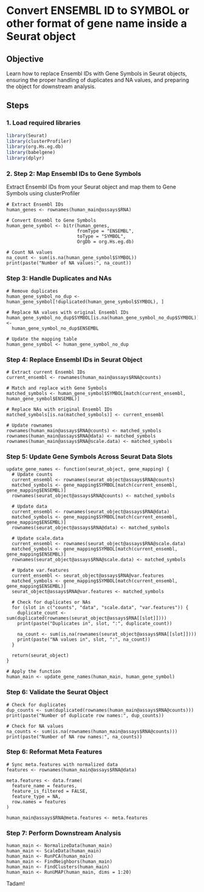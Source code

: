 # Convert ENSEMBL ID to SYMBOL or other format of gene name inside a Seurat object

## Objective
Learn how to replace Ensembl IDs with Gene Symbols in Seurat objects, ensuring the proper handling of duplicates and NA values, and preparing the object for downstream analysis.

## Steps

### 1. Load required libraries
``` r
library(Seurat)
library(clusterProfiler)
library(org.Hs.eg.db)
library(babelgene)
library(dplyr)
```


### 2. Step 2: Map Ensembl IDs to Gene Symbols

Extract Ensembl IDs from your Seurat object and map them to Gene Symbols using clusterProfiler

```
# Extract Ensembl IDs
human_genes <- rownames(human_main@assays$RNA)

# Convert Ensembl to Gene Symbols
human_gene_symbol <- bitr(human_genes, 
                          fromType = "ENSEMBL", 
                          toType = "SYMBOL", 
                          OrgDb = org.Hs.eg.db)

# Count NA values
na_count <- sum(is.na(human_gene_symbol$SYMBOL))
print(paste("Number of NA values:", na_count))

```
### Step 3: Handle Duplicates and NAs

```
# Remove duplicates
human_gene_symbol_no_dup <- human_gene_symbol[!duplicated(human_gene_symbol$SYMBOL), ]

# Replace NA values with original Ensembl IDs
human_gene_symbol_no_dup$SYMBOL[is.na(human_gene_symbol_no_dup$SYMBOL)] <- 
  human_gene_symbol_no_dup$ENSEMBL

# Update the mapping table
human_gene_symbol <- human_gene_symbol_no_dup
```
### Step 4: Replace Ensembl IDs in Seurat Object

```
# Extract current Ensembl IDs
current_ensembl <- rownames(human_main@assays$RNA@counts)

# Match and replace with Gene Symbols
matched_symbols <- human_gene_symbol$SYMBOL[match(current_ensembl, human_gene_symbol$ENSEMBL)]

# Replace NAs with original Ensembl IDs
matched_symbols[is.na(matched_symbols)] <- current_ensembl

# Update rownames
rownames(human_main@assays$RNA@counts) <- matched_symbols
rownames(human_main@assays$RNA@data) <- matched_symbols
rownames(human_main@assays$RNA@scale.data) <- matched_symbols

```
### Step 5: Update Gene Symbols Across Seurat Data Slots

```
update_gene_names <- function(seurat_object, gene_mapping) {
  # Update counts
  current_ensembl <- rownames(seurat_object@assays$RNA@counts)
  matched_symbols <- gene_mapping$SYMBOL[match(current_ensembl, gene_mapping$ENSEMBL)]
  rownames(seurat_object@assays$RNA@counts) <- matched_symbols
  
  # Update data
  current_ensembl <- rownames(seurat_object@assays$RNA@data)
  matched_symbols <- gene_mapping$SYMBOL[match(current_ensembl, gene_mapping$ENSEMBL)]
  rownames(seurat_object@assays$RNA@data) <- matched_symbols
  
  # Update scale.data
  current_ensembl <- rownames(seurat_object@assays$RNA@scale.data)
  matched_symbols <- gene_mapping$SYMBOL[match(current_ensembl, gene_mapping$ENSEMBL)]
  rownames(seurat_object@assays$RNA@scale.data) <- matched_symbols
  
  # Update var.features
  current_ensembl <- seurat_object@assays$RNA@var.features
  matched_symbols <- gene_mapping$SYMBOL[match(current_ensembl, gene_mapping$ENSEMBL)]
  seurat_object@assays$RNA@var.features <- matched_symbols
  
  # Check for duplicates or NAs
  for (slot in c("counts", "data", "scale.data", "var.features")) {
    duplicate_count <- sum(duplicated(rownames(seurat_object@assays$RNA[[slot]])))
    print(paste("Duplicates in", slot, ":", duplicate_count))
    
    na_count <- sum(is.na(rownames(seurat_object@assays$RNA[[slot]])))
    print(paste("NA values in", slot, ":", na_count))
  }
  
  return(seurat_object)
}

# Apply the function
human_main <- update_gene_names(human_main, human_gene_symbol)

```

### Step 6: Validate the Seurat Object

```
# Check for duplicates
dup_counts <- sum(duplicated(rownames(human_main@assays$RNA@counts)))
print(paste("Number of duplicate row names:", dup_counts))

# Check for NA values
na_counts <- sum(is.na(rownames(human_main@assays$RNA@counts)))
print(paste("Number of NA row names:", na_counts))

```

### Step 6: Reformat Meta Features

```
# Sync meta.features with normalized data
features <- rownames(human_main@assays$RNA@data)

meta.features <- data.frame(
  feature_name = features,
  feature_is_filtered = FALSE,
  feature_type = NA,
  row.names = features
)

human_main@assays$RNA@meta.features <- meta.features
```
### Step 7: Perform Downstream Analysis

```
human_main <- NormalizeData(human_main)
human_main <- ScaleData(human_main)
human_main <- RunPCA(human_main)
human_main <- FindNeighbors(human_main)
human_main <- FindClusters(human_main)
human_main <- RunUMAP(human_main, dims = 1:20)
```

Tadam!



